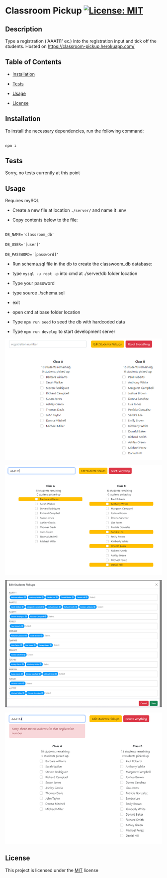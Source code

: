 # Classroom Pickup [![License: MIT](https://img.shields.io/badge/License-MIT-yellow.svg)](https://opensource.org/licenses/MIT)

## Description
Type a registration ('AAA111' ex.) into the registration input and tick off the students. Hosted on https://classroom-pickup.herokuapp.com/

## Table of Contents
- [Installation](#installation)

- [Tests](#tests)

- [Usage](#usage)

- [License](#license)



## Installation
To install the necessary dependencies, run the following command:

```

npm i

```

## Tests
Sorry, no tests currently at this point

## Usage
Requires mySQL

- Create a new file at location `./server/` and name it .env

- Copy contents below to the file:

```

DB_NAME='classroom_db'

DB_USER='[user]'

DB_PASSWORD='[password]'

```

- Run schema.sql file in the db to create the classwoom_db database:

- type `mysql -u root -p` into cmd at ./server/db folder location

- Type your password

- type source ./schema.sql

- exit

- open cmd at base folder location

- Type `npm run seed` to seed the db with hardcoded data

- Type `npm run develop` to start development server

![](./server/images/homepage.png)

![](./server/images/typedRego.png)

![](./server/images/editStudentCar.png)

![](./server/images/error.png)

## License
This project is licensed under the [MIT](https://opensource.org/licenses/MIT) license
